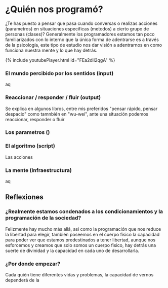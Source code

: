 	 	 	 	
# ¿Quién nos programó?
¿Te has puesto a pensar que pasa cuando conversas o realizas acciones (parametros) en situaciones especificas (metodos) a cierto grupo de personas (clases)?
Generalmente los programadores estamos tan poco familiarizados con lo interno que la única forma de adentrarse es a través de la psicología, este tipo de estudio nos dar visión a adentrarnos en como funciona nuestra mente y lo que hay detrás.


{% include youtubePlayer.html id="FEa2diI2qgA" %}


### El mundo percibido por los sentidos (input)
aq

### Reaccionar / responder / fluir  (output)
Se explica en algunos libros, entre mis preferidos "pensar rápido, pensar despacio" como tamnbién en "wu-wei", ante una situación podemos reaccionar, responder o fluir

### Los parametros ()


### El algoritmo (script)
Las acciones

### La mente (Infraestructura)
aq

## Reflexiones

### ¿Realmente estamos condenados a los condicionamientos y la programación de la sociedad?
Felizmente hay mucho más allá, asi como la programación que nos reduce la libertad para elegir, también poseemos en el cuerpo físico la capacidad para poder ver que estamos predestinados a tener libertad, aunque nos esforcemos y creamos que solo somos un cuerpo fisico, hay detrás una suerte de divinidad y la capacidad en cada uno de desarrollarla.

### ¿Por donde empezar?
Cada quién tiene diferentes vidas y problemas, la capacidad de vernos dependerá de la 